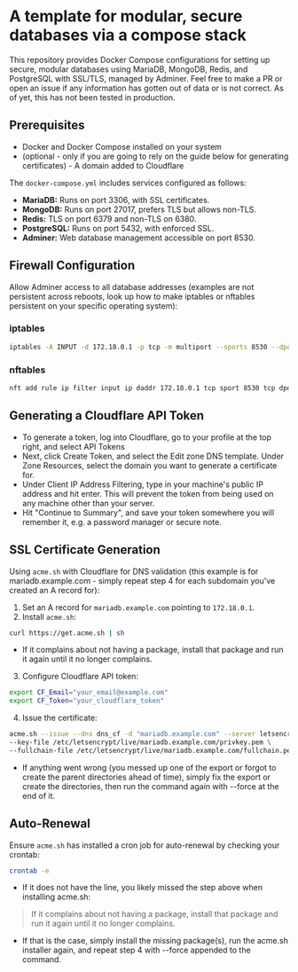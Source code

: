 # A template for modular, secure databases via a compose stack
This repository provides Docker Compose configurations for setting up secure, modular databases using MariaDB, MongoDB, Redis, and PostgreSQL with SSL/TLS, managed by Adminer.
Feel free to make a PR or open an issue if any information has gotten out of data or is not correct. As of yet, this has not been tested in production.

## Prerequisites

- Docker and Docker Compose installed on your system
- (optional - only if you are going to rely on the guide below for generating certificates) - A domain added to Cloudflare

The `docker-compose.yml` includes services configured as follows:

- **MariaDB:** Runs on port 3306, with SSL certificates.
- **MongoDB:** Runs on port 27017, prefers TLS but allows non-TLS.
- **Redis:** TLS on port 6379 and non-TLS on 6380.
- **PostgreSQL:** Runs on port 5432, with enforced SSL.
- **Adminer:** Web database management accessible on port 8530.

## Firewall Configuration

Allow Adminer access to all database addresses (examples are not persistent across reboots, look up how to make iptables or nftables persistent on your specific operating system):

### iptables

```bash
iptables -A INPUT -d 172.18.0.1 -p tcp -m multiport --sports 8530 --dports 3306,27017,6379,5432 -j ACCEPT
```

### nftables

```bash
nft add rule ip filter input ip daddr 172.18.0.1 tcp sport 8530 tcp dport {3306, 27017, 6379, 5432} accept
```

## Generating a Cloudflare API Token
- To generate a token, log into Cloudflare, go to your profile at the top right, and select API Tokens
- Next, click Create Token, and select the Edit zone DNS template. Under Zone Resources, select the domain you want to generate a certificate for.
- Under Client IP Address Filtering, type in your machine's public IP address and hit enter. This will prevent the token from being used on any machine other than your server.
- Hit "Continue to Summary", and save your token somewhere you will remember it, e.g. a password manager or secure note.

## SSL Certificate Generation

Using `acme.sh` with Cloudflare for DNS validation (this example is for mariadb.example.com - simply repeat step 4 for each subdomain you've created an A record for):

1. Set an A record for `mariadb.example.com` pointing to `172.18.0.1`.
2. Install `acme.sh`:

```bash
curl https://get.acme.sh | sh
```
- If it complains about not having a package, install that package and run it again until it no longer complains.

3. Configure Cloudflare API token:

```bash
export CF_Email="your_email@example.com"
export CF_Token="your_cloudflare_token"
```

4. Issue the certificate:

```bash
acme.sh --issue --dns dns_cf -d "mariadb.example.com" --server letsencrypt \
--key-file /etc/letsencrypt/live/mariadb.example.com/privkey.pem \
--fullchain-file /etc/letsencrypt/live/mariadb.example.com/fullchain.pem
```

- If anything went wrong (you messed up one of the export or forgot to create the parent directories ahead of time), simply fix the export or create the directories, then run the command again with --force at the end of it.

## Auto-Renewal

Ensure `acme.sh` has installed a cron job for auto-renewal by checking your crontab:

```bash
crontab -e
```

- If it does not have the line, you likely missed the step above when installing acme.sh:
> If it complains about not having a package, install that package and run it again until it no longer complains.
  - If that is the case, simply install the missing package(s), run the acme.sh installer again, and repeat step 4 with --force appended to the command.
